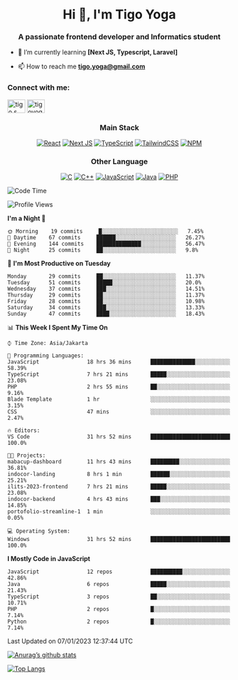 
<h1 align="center">Hi 👋, I'm Tigo Yoga</h1>
<h3 align="center">A passionate frontend developer and Informatics student</h3>

- 🌱 I’m currently learning **[Next JS, Typescript, Laravel]**

- 📫 How to reach me **tigo.yoga@gmail.com**

<h3 align="left">Connect with me:</h3>
<p align="left">
<a href="https://linkedin.com/in/tigo s yoga" target="blank"><img align="center" src="https://raw.githubusercontent.com/rahuldkjain/github-profile-readme-generator/master/src/images/icons/Social/linked-in-alt.svg" alt="tigo s yoga" height="30" width="40" /></a>
<a href="https://instagram.com/tigoyoga" target="blank"><img align="center" src="https://raw.githubusercontent.com/rahuldkjain/github-profile-readme-generator/master/src/images/icons/Social/instagram.svg" alt="tigoyoga" height="30" width="40" /></a>
</p>



<h3 align="center">Main Stack</h3>
<div align="center">
  
  <a href="">![React](https://img.shields.io/badge/react-%2320232a.svg?style=for-the-badge&logo=react&logoColor=%2361DAFB)</a>
  <a href="">![Next JS](https://img.shields.io/badge/Next-black?style=for-the-badge&logo=next.js&logoColor=white)</a>
   <a href="">![TypeScript](https://img.shields.io/badge/typescript-%23007ACC.svg?style=for-the-badge&logo=typescript&logoColor=white)</a>
  <a href="">![TailwindCSS](https://img.shields.io/badge/tailwindcss-%2338B2AC.svg?style=for-the-badge&logo=tailwind-css&logoColor=white)</a>
  <a href="">![NPM](https://img.shields.io/badge/NPM-%23000000.svg?style=for-the-badge&logo=npm&logoColor=white)</a>
</div>
<h3 align="center">Other Language</h3>
<div align="center">
  
  <a href="">![C](https://img.shields.io/badge/c-%2300599C.svg?style=for-the-badge&logo=c&logoColor=white)</a>
  <a href="">![C++](https://img.shields.io/badge/c++-%2300599C.svg?style=for-the-badge&logo=c%2B%2B&logoColor=white)</a>
  <a href="">![JavaScript](https://img.shields.io/badge/javascript-%23323330.svg?style=for-the-badge&logo=javascript&logoColor=%23F7DF1E)</a>
  <a href="">![Java](https://img.shields.io/badge/java-%23ED8B00.svg?style=for-the-badge&logo=java&logoColor=white)</a>
  <a href="">![PHP](https://img.shields.io/badge/php-%23777BB4.svg?style=for-the-badge&logo=php&logoColor=white)</a>
</div>

<!--START_SECTION:waka-->
![Code Time](http://img.shields.io/badge/Code%20Time-143%20hrs%202%20mins-blue)

![Profile Views](http://img.shields.io/badge/Profile%20Views-5-blue)

**I'm a Night 🦉** 

```text
🌞 Morning    19 commits     █░░░░░░░░░░░░░░░░░░░░░░░░   7.45% 
🌆 Daytime    67 commits     ██████░░░░░░░░░░░░░░░░░░░   26.27% 
🌃 Evening    144 commits    ██████████████░░░░░░░░░░░   56.47% 
🌙 Night      25 commits     ██░░░░░░░░░░░░░░░░░░░░░░░   9.8%

```
📅 **I'm Most Productive on Tuesday** 

```text
Monday       29 commits     ██░░░░░░░░░░░░░░░░░░░░░░░   11.37% 
Tuesday      51 commits     █████░░░░░░░░░░░░░░░░░░░░   20.0% 
Wednesday    37 commits     ███░░░░░░░░░░░░░░░░░░░░░░   14.51% 
Thursday     29 commits     ██░░░░░░░░░░░░░░░░░░░░░░░   11.37% 
Friday       28 commits     ██░░░░░░░░░░░░░░░░░░░░░░░   10.98% 
Saturday     34 commits     ███░░░░░░░░░░░░░░░░░░░░░░   13.33% 
Sunday       47 commits     ████░░░░░░░░░░░░░░░░░░░░░   18.43%

```


📊 **This Week I Spent My Time On** 

```text
⌚︎ Time Zone: Asia/Jakarta

💬 Programming Languages: 
JavaScript               18 hrs 36 mins      ██████████████░░░░░░░░░░░   58.39% 
TypeScript               7 hrs 21 mins       █████░░░░░░░░░░░░░░░░░░░░   23.08% 
PHP                      2 hrs 55 mins       ██░░░░░░░░░░░░░░░░░░░░░░░   9.16% 
Blade Template           1 hr                ░░░░░░░░░░░░░░░░░░░░░░░░░   3.15% 
CSS                      47 mins             ░░░░░░░░░░░░░░░░░░░░░░░░░   2.47%

🔥 Editors: 
VS Code                  31 hrs 52 mins      █████████████████████████   100.0%

🐱‍💻 Projects: 
mabacup-dashboard        11 hrs 43 mins      █████████░░░░░░░░░░░░░░░░   36.81% 
indocor-landing          8 hrs 1 min         ██████░░░░░░░░░░░░░░░░░░░   25.21% 
ilits-2023-frontend      7 hrs 21 mins       █████░░░░░░░░░░░░░░░░░░░░   23.08% 
indocor-backend          4 hrs 43 mins       ███░░░░░░░░░░░░░░░░░░░░░░   14.85% 
portofolio-streamline-1  1 min               ░░░░░░░░░░░░░░░░░░░░░░░░░   0.05%

💻 Operating System: 
Windows                  31 hrs 52 mins      █████████████████████████   100.0%

```

**I Mostly Code in JavaScript** 

```text
JavaScript               12 repos            ██████████░░░░░░░░░░░░░░░   42.86% 
Java                     6 repos             █████░░░░░░░░░░░░░░░░░░░░   21.43% 
TypeScript               3 repos             ██░░░░░░░░░░░░░░░░░░░░░░░   10.71% 
PHP                      2 repos             █░░░░░░░░░░░░░░░░░░░░░░░░   7.14% 
Python                   2 repos             █░░░░░░░░░░░░░░░░░░░░░░░░   7.14%

```



 Last Updated on 07/01/2023 12:37:44 UTC
<!--END_SECTION:waka-->

[![Anurag’s github stats](https://github-readme-stats.vercel.app/api?username=tigoyoga)](https://github.com/tigoyoga)

[![Top Langs](https://github-readme-stats.vercel.app/api/top-langs/?username=tigoyoga&layout=compact)](https://github.com/tigoyoga)
